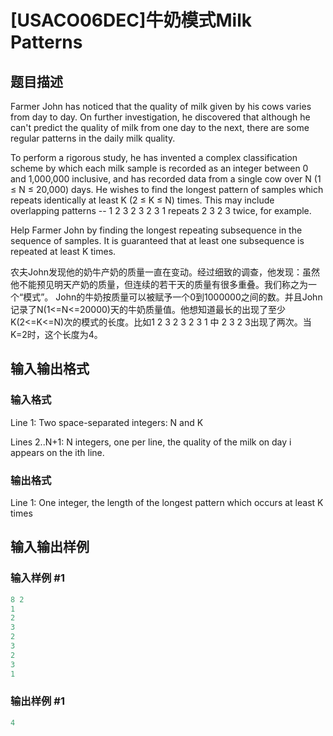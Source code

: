 # [USACO06DEC]牛奶模式Milk Patterns

## 题目描述

Farmer John has noticed that the quality of milk given by his cows varies from day to day. On further investigation, he discovered that although he can't predict the quality of milk from one day to the next, there are some regular patterns in the daily milk quality.

To perform a rigorous study, he has invented a complex classification scheme by which each milk sample is recorded as an integer between 0 and 1,000,000 inclusive, and has recorded data from a single cow over N (1 ≤ N ≤ 20,000) days. He wishes to find the longest pattern of samples which repeats identically at least K (2 ≤ K ≤ N) times. This may include overlapping patterns -- 1 2 3 2 3 2 3 1 repeats 2 3 2 3 twice, for example.

Help Farmer John by finding the longest repeating subsequence in the sequence of samples. It is guaranteed that at least one subsequence is repeated at least K times.

农夫John发现他的奶牛产奶的质量一直在变动。经过细致的调查，他发现：虽然他不能预见明天产奶的质量，但连续的若干天的质量有很多重叠。我们称之为一个“模式”。 John的牛奶按质量可以被赋予一个0到1000000之间的数。并且John记录了N(1<=N<=20000)天的牛奶质量值。他想知道最长的出现了至少K(2<=K<=N)次的模式的长度。比如1 2 3 2 3 2 3 1 中 2 3 2 3出现了两次。当K=2时，这个长度为4。

## 输入输出格式

### 输入格式

Line 1: Two space-separated integers: N and K

Lines 2..N+1: N integers, one per line, the quality of the milk on day i appears on the ith line.

### 输出格式

Line 1: One integer, the length of the longest pattern which occurs at least K times

## 输入输出样例

### 输入样例 #1

```cpp
8 2
1
2
3
2
3
2
3
1
```


### 输出样例 #1

```cpp
4
```


